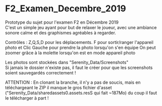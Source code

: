 ﻿# F2_Examen_Decembre_2019  
  
Prototype du sujet pour l'examen F2 en Décembre 2019  
C'est un simple jeu ayant pour but de relaxer le joueur, avec une ambiance sonore calme et des graphismes agréables à regarder.  

Contrôles : Z,Q,S,D pour les déplacements. F pour sortir/ranger l'appareil photo et Clic Gauche pour prendre la photo lorsqu'on s'en équipe   On peut zoomer grâce à la molette lorsqu'on est en mode appareil photo  
  
Les photos sont stockées dans "Serenity_Data/Screenshots"  
Si jamais le dossier n'existe pas, il faut le créer pour que les screenshots soient sauvegardés correctement !  
  
ATTENTION : En clonant la branche, il n'y a pas de soucis, mais en téléchargeant le ZIP il manque le gros fichier d'asset ("Serenity_Data/sharedassets0.assets.resS qui fait ~187Mo) du coup il faut le télécharger à part !
